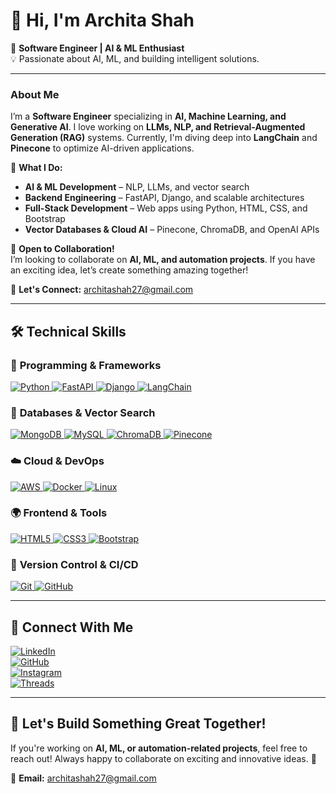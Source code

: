 
# 👋 Hi, I'm Archita Shah  

🚀 **Software Engineer | AI & ML Enthusiast**  
💡 Passionate about AI, ML, and building intelligent solutions.  

---

### **About Me**  
I’m a **Software Engineer** specializing in **AI, Machine Learning, and Generative AI**. I love working on **LLMs, NLP, and Retrieval-Augmented Generation (RAG)** systems. Currently, I'm diving deep into **LangChain** and **Pinecone** to optimize AI-driven applications.  

💼 **What I Do:**  
- **AI & ML Development** – NLP, LLMs, and vector search  
- **Backend Engineering** – FastAPI, Django, and scalable architectures  
- **Full-Stack Development** – Web apps using Python, HTML, CSS, and Bootstrap  
- **Vector Databases & Cloud AI** – Pinecone, ChromaDB, and OpenAI APIs  

🤝 **Open to Collaboration!**  
I’m looking to collaborate on **AI, ML, and automation projects**. If you have an exciting idea, let’s create something amazing together!  

📩 **Let's Connect:** [architashah27@gmail.com](mailto:architashah27@gmail.com)  

---

## 🛠️ **Technical Skills**  

### 🚀 **Programming & Frameworks**  
<p align="left"> <a href="https://www.python.org/" target="_blank"> <img src="https://img.shields.io/badge/Python-3776AB?style=for-the-badge&logo=python&logoColor=white" alt="Python" /> </a> <a href="https://fastapi.tiangolo.com/" target="_blank"> <img src="https://img.shields.io/badge/FastAPI-009688?style=for-the-badge&logo=fastapi&logoColor=white" alt="FastAPI" /> </a> <a href="https://www.djangoproject.com/" target="_blank"> <img src="https://img.shields.io/badge/Django-092E20?style=for-the-badge&logo=django&logoColor=white" alt="Django" /> </a> <a href="https://python.langchain.com/" target="_blank"> <img src="https://img.shields.io/badge/LangChain-ffb703?style=for-the-badge&logo=chainlink&logoColor=white" alt="LangChain" /> </a> </p>

### 📡 **Databases & Vector Search**  
<p align="left"> <a href="https://www.mongodb.com/" target="_blank"> <img src="https://img.shields.io/badge/MongoDB-4EA94B?style=for-the-badge&logo=mongodb&logoColor=white" alt="MongoDB" /> </a> <a href="https://www.mysql.com/" target="_blank"> <img src="https://img.shields.io/badge/MySQL-4479A1?style=for-the-badge&logo=mysql&logoColor=white" alt="MySQL" /> </a> <a href="https://www.trychroma.com/" target="_blank"> <img src="https://img.shields.io/badge/ChromaDB-ff69b4?style=for-the-badge" alt="ChromaDB" /> </a> <a href="https://www.pinecone.io/" target="_blank"> <img src="https://img.shields.io/badge/Pinecone-008080?style=for-the-badge&logo=pinecone&logoColor=white" alt="Pinecone" /> </a> </p>

### ☁️ **Cloud & DevOps**  
<p align="left"> <a href="https://aws.amazon.com/" target="_blank"> <img src="https://img.shields.io/badge/AWS-FF9900?style=for-the-badge&logo=amazonaws&logoColor=white" alt="AWS" /> </a> <a href="https://www.docker.com/" target="_blank"> <img src="https://img.shields.io/badge/Docker-2496ED?style=for-the-badge&logo=docker&logoColor=white" alt="Docker" /> </a> <a href="https://www.linux.org/" target="_blank"> <img src="https://img.shields.io/badge/Linux-FCC624?style=for-the-badge&logo=linux&logoColor=black" alt="Linux" /> </a> </p>

### 🌍 **Frontend & Tools**  
<p align="left"> <a href="https://developer.mozilla.org/en-US/docs/Web/HTML" target="_blank"> <img src="https://img.shields.io/badge/HTML5-E34F26?style=for-the-badge&logo=html5&logoColor=white" alt="HTML5" /> </a> <a href="https://developer.mozilla.org/en-US/docs/Web/CSS" target="_blank"> <img src="https://img.shields.io/badge/CSS3-1572B6?style=for-the-badge&logo=css3&logoColor=white" alt="CSS3" /> </a> <a href="https://getbootstrap.com/" target="_blank"> <img src="https://img.shields.io/badge/Bootstrap-7952B3?style=for-the-badge&logo=bootstrap&logoColor=white" alt="Bootstrap" /> </a> </p>

### 🔧 **Version Control & CI/CD**  
<p align="left"> <a href="https://git-scm.com/" target="_blank"> <img src="https://img.shields.io/badge/Git-F05032?style=for-the-badge&logo=git&logoColor=white" alt="Git" /> </a> <a href="https://github.com/" target="_blank"> <img src="https://img.shields.io/badge/GitHub-181717?style=for-the-badge&logo=github&logoColor=white" alt="GitHub" /> </a> </p>

---

## 🔗 **Connect With Me**  

[![LinkedIn](https://img.shields.io/badge/LinkedIn-0A66C2?style=for-the-badge&logo=linkedin&logoColor=white)](https://www.linkedin.com/in/archita-s-16b03a202)  
[![GitHub](https://img.shields.io/badge/GitHub-181717?style=for-the-badge&logo=github&logoColor=white)](https://github.com/Archita2721)  
[![Instagram](https://img.shields.io/badge/Instagram-E4405F?style=for-the-badge&logo=instagram&logoColor=white)](http://www.instagram.com/archita_2127)  
[![Threads](https://img.shields.io/badge/Threads-000000?style=for-the-badge&logo=threads&logoColor=white)](https://www.threads.net/@archita_2127)  

---

## 🎯 **Let's Build Something Great Together!**  
If you're working on **AI, ML, or automation-related projects**, feel free to reach out! Always happy to collaborate on exciting and innovative ideas. 🚀  

📩 **Email:** [architashah27@gmail.com](mailto:architashah27@gmail.com)  




